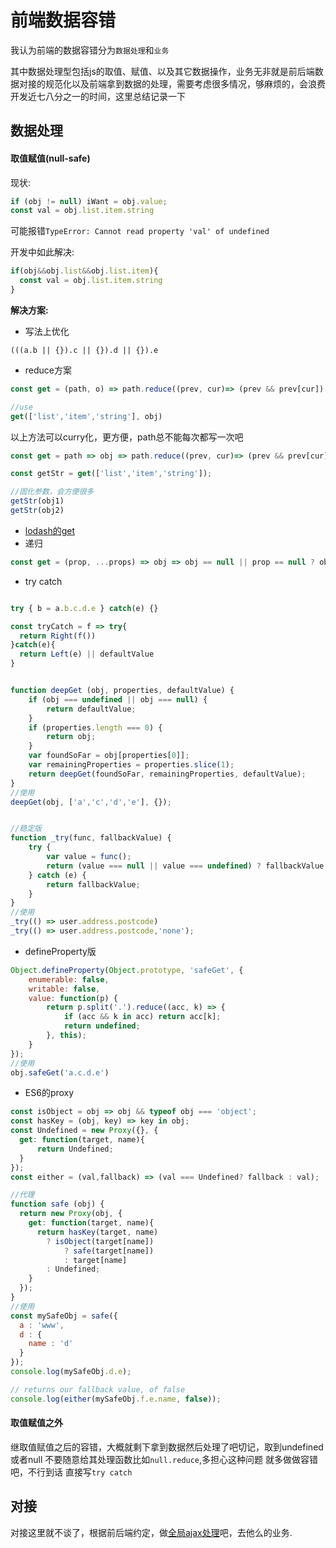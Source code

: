 # 前端数据容错

我认为前端的数据容错分为`数据处理`和`业务`

其中数据处理型包括js的取值、赋值、以及其它数据操作，业务无非就是前后端数据对接的规范化以及前端拿到数据的处理，需要考虑很多情况，够麻烦的，会浪费开发近七八分之一的时间，这里总结记录一下

## 数据处理

#### 取值赋值(null-safe)
现状:
```js
if (obj != null) iWant = obj.value;
const val = obj.list.item.string
```
可能报错`TypeError: Cannot read property 'val' of undefined`

开发中如此解决:
```js
if(obj&&obj.list&&obj.list.item){
  const val = obj.list.item.string
}
```
**解决方案:**
* 写法上优化
```
(((a.b || {}).c || {}).d || {}).e
```
* reduce方案
```js
const get = (path, o) => path.reduce((prev, cur)=> (prev && prev[cur]) ? prev[cur]:null , o);

//use
get(['list','item','string'], obj)
```
以上方法可以curry化，更方便，path总不能每次都写一次吧
```js
const get = path => obj => path.reduce((prev, cur)=> (prev && prev[cur]) ? prev[cur]:null , o);

const getStr = get(['list','item','string']);

//固化参数，会方便很多
getStr(obj1)
getStr(obj2)
```
* [lodash的get](https://lodash.com/docs/4.17.11#get)
* 递归
```js
const get = (prop, ...props) => obj => obj == null || prop == null ? obj : get(...props)(obj[prop]);
```
* try catch
```js

try { b = a.b.c.d.e } catch(e) {}

const tryCatch = f => try{
  return Right(f())
}catch(e){
  return Left(e) || defaultValue
}


function deepGet (obj, properties, defaultValue) {
    if (obj === undefined || obj === null) {
        return defaultValue;
    }
    if (properties.length === 0) {
        return obj;
    }
    var foundSoFar = obj[properties[0]];
    var remainingProperties = properties.slice(1);
    return deepGet(foundSoFar, remainingProperties, defaultValue);
}
//使用
deepGet(obj, ['a','c','d','e'], {});


//稳定版
function _try(func, fallbackValue) {
    try {
        var value = func();
        return (value === null || value === undefined) ? fallbackValue : value;
    } catch (e) {
        return fallbackValue;
    }
}
//使用
_try(() => user.address.postcode)
_try(() => user.address.postcode,'none');
```
* defineProperty版
```js
Object.defineProperty(Object.prototype, 'safeGet', { 
    enumerable: false,
    writable: false,
    value: function(p) {
        return p.split('.').reduce((acc, k) => {
            if (acc && k in acc) return acc[k];
            return undefined;
        }, this);
    }
});
//使用
obj.safeGet('a.c.d.e')
```

* ES6的proxy
```js
const isObject = obj => obj && typeof obj === 'object';
const hasKey = (obj, key) => key in obj;
const Undefined = new Proxy({}, {
  get: function(target, name){
      return Undefined;
  }
});
const either = (val,fallback) => (val === Undefined? fallback : val);

//代理
function safe (obj) {
  return new Proxy(obj, {
    get: function(target, name){
      return hasKey(target, name)
        ? isObject(target[name])
            ? safe(target[name])
            : target[name]
        : Undefined;
    }
  });
}
//使用
const mySafeObj = safe({
  a : 'www',
  d : {
    name : 'd'
  }
});
console.log(mySafeObj.d.e);

// returns our fallback value, of false
console.log(either(mySafeObj.f.e.name, false)); 

```
#### 取值赋值之外

继取值赋值之后的容错，大概就剩下拿到数据然后处理了吧切记，取到undefined或者null 不要随意给其处理函数比如`null.reduce`,多担心这种问题 就多做做容错吧，不行到话 直接写`try catch`


## 对接

对接这里就不谈了，根据前后端约定，做[全局ajax处理](../docs/http.html)吧，去他么的业务.


<!-- ```
var count=1;
setInterval(function(){
$(".enter_input ").val("这是第"+count+"次求你了，账号17602172228 ，提现一个月了 赶紧退押金，我是学生可以申请免押， 支付宝账号2369990270@qq.com 余额我不要了 退我押金就行！");
var el=document.getElementById("downup");
var event = document.createEvent('Events');
event.initEvent('touchstart', true, true); 
el.dispatchEvent(event); 
if(count>5)$(".talk_box li").eq(1).remove();//消息超过5条移除之前的节点 防止消息越来越多页面卡顿
},30000)
``` -->

